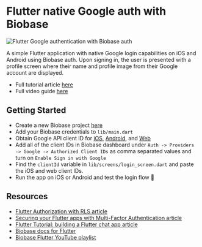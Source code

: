 # Flutter native Google auth with Biobase

![Flutter Google authentication with Biobase auth](https://raw.githubusercontent.com/biobase/biobase/master/examples/auth/flutter-native-google-auth/images/login.png)

A simple Flutter application with native Google login capabilities on iOS and Android using Biobase auth. Upon signing in, the user is presented with a profile screen where their name and profile image from their Google account are displayed.

- Full tutorial article [here](https://biobase.studio/blog/flutter-authentication)
- Full video guide [here](https://www.youtube.com/watch?v=YtvxRgGouwg)

## Getting Started

- Create a new Biobase project [here](https://database.new)
- Add your Biobase credentials to `lib/main.dart`
- Obtain Google API client ID for [iOS](https://developers.google.com/identity/sign-in/ios/start-integrating#get_an_oauth_client_id), [Android](https://developers.google.com/identity/sign-in/android/start-integrating#configure_a_project), and [Web](https://developers.google.com/identity/sign-in/android/start-integrating#get_your_backend_servers_oauth_20_client_id)
- Add all of the client IDs in Biobase dashboard under `Auth -> Providers -> Google -> Authorized Client IDs` as comma separated values and turn on `Enable Sign in with Google`
- Find the `clientId` variable in `lib/screens/login_screen.dart` and paste the iOS and web client IDs.
- Run the app on iOS or Android and test the login flow 🚀

## Resources

- [Flutter Authorization with RLS article](https://biobase.studio/blog/flutter-authorization-with-rls)
- [Securing your Flutter apps with Multi-Factor Authentication article](https://biobase.studio/blog/flutter-multi-factor-authentication)
- [Flutter Tutorial: building a Flutter chat app article](https://biobase.studio/blog/flutter-tutorial-building-a-chat-app)
- [Biobase docs for Flutter](https://biobase.studio/docs/reference/dart/introduction)
- [Biobase Flutter YouTube playlist](https://www.youtube.com/watch?v=F2j6Q-4nLEE&list=PL5S4mPUpp4OtkMf5LNDLXdTcAp1niHjoL)
